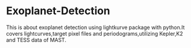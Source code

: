 # Exoplanet-Detection
This is about exoplanet detection using lightkurve package with python.It covers lightcurves,target pixel files and periodograms,utilizing Kepler,K2 and TESS data of MAST.

